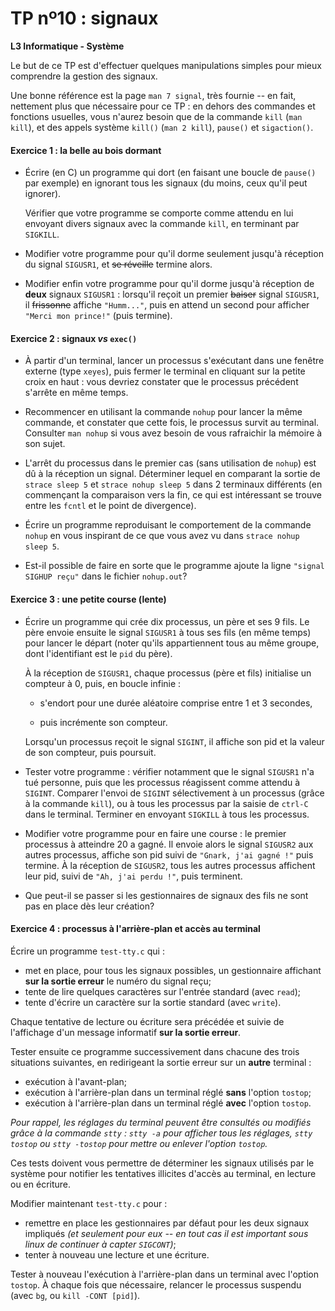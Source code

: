 TP nº10 : signaux
==================

**L3 Informatique - Système**

Le but de ce TP est d'effectuer quelques manipulations simples pour mieux
comprendre la gestion des signaux.

Une bonne référence est la page `man 7 signal`, très fournie -- en fait,
nettement plus que nécessaire pour ce TP : en dehors des commandes et
fonctions usuelles, vous n'aurez besoin que de la commande `kill` (`man
kill`), et des appels système `kill()` (`man 2 kill`), `pause()` et
`sigaction()`. 


#### Exercice 1 : la belle au bois dormant

* Écrire (en C) un programme qui dort (en faisant une boucle de `pause()`
  par exemple) en ignorant tous les signaux (du moins, ceux qu'il peut
  ignorer). 

  Vérifier que votre programme se comporte comme attendu en lui envoyant
  divers signaux avec la commande `kill`, en terminant par `SIGKILL`.

* Modifier votre programme pour qu'il dorme seulement jusqu'à réception
  du signal `SIGUSR1`, et ~~se réveille~~ termine alors.

* Modifier enfin votre programme pour qu'il dorme jusqu'à réception de
  __deux__ signaux `SIGUSR1` : lorsqu'il reçoit un premier ~~baiser~~
  signal `SIGUSR1`, il ~~frissonne~~ affiche `"Humm..."`, puis en attend
  un second pour afficher `"Merci mon prince!"` (puis termine).


#### Exercice 2 : signaux *vs* `exec()`

* À partir d'un terminal, lancer un processus s'exécutant dans une
  fenêtre externe (type `xeyes`), puis fermer le terminal en cliquant sur
  la petite croix en haut : vous devriez constater que le processus
  précédent s'arrête en même temps.

* Recommencer en utilisant la commande `nohup` pour lancer la même
  commande, et constater que cette fois, le processus survit au terminal.
  Consulter `man nohup` si vous avez besoin de vous rafraichir la
  mémoire à son sujet.

* L'arrêt du processus dans le premier cas (sans utilisation de `nohup`)
  est dû à la réception un signal. Déterminer lequel en comparant la
  sortie de `strace sleep 5` et `strace nohup sleep 5` dans 2 terminaux
  différents (en commençant la comparaison vers la fin, ce qui est
  intéressant se trouve entre les `fcntl` et le point de divergence).

* Écrire un programme reproduisant le comportement de la commande
  `nohup` en vous inspirant de ce que vous avez vu dans `strace nohup
  sleep 5`.

* Est-il possible de faire en sorte que le programme ajoute la ligne
  `"signal SIGHUP reçu"` dans le fichier `nohup.out`?



#### Exercice 3 : une petite course (lente)

* Écrire un programme qui crée dix processus, un père et ses 9 fils.  Le
  père envoie ensuite le signal `SIGUSR1` à tous ses fils (en même temps)
  pour lancer le départ (noter qu'ils appartiennent tous au même groupe,
  dont l'identifiant est le `pid` du père).

  À la réception de `SIGUSR1`, chaque processus (père et fils) initialise
  un compteur à 0, puis, en boucle infinie :

	* s'endort pour une durée aléatoire comprise entre 1 et 3 secondes,

	* puis incrémente son compteur.
	
  Lorsqu'un processus reçoit le signal `SIGINT`, il affiche son pid et
  la valeur de son compteur, puis poursuit.
 
* Tester votre programme : vérifier notamment que le signal `SIGUSR1` n'a
  tué personne, puis que les processus réagissent comme attendu à
  `SIGINT`. Comparer l'envoi de `SIGINT` sélectivement à un processus
  (grâce à la commande `kill`), ou à tous les processus par la saisie de
  `ctrl-C` dans le terminal. Terminer en envoyant `SIGKILL` à tous les
  processus.

* Modifier votre programme pour en faire une course : le premier processus 
  à atteindre 20 a gagné. Il envoie alors le signal `SIGUSR2` aux autres
  processus, affiche son pid suivi de `"Gnark, j'ai gagné !"` puis termine.
  À la réception de `SIGUSR2`, tous les autres processus affichent leur pid, 
  suivi de `"Ah, j'ai perdu !"`, puis terminent.

* Que peut-il se passer si les gestionnaires de signaux des fils ne sont
  pas en place dès leur création?



#### Exercice 4 : processus à l'arrière-plan et accès au terminal

Écrire un programme `test-tty.c` qui :
* met en place, pour tous les signaux possibles, un gestionnaire
  affichant **sur la sortie erreur** le numéro du signal reçu;
* tente de lire quelques caractères sur l'entrée standard (avec `read`);
* tente d'écrire un caractère sur la sortie standard (avec `write`).

Chaque tentative de lecture ou écriture sera précédée et suivie de
l'affichage d'un message informatif **sur la sortie erreur**.

Tester ensuite ce programme successivement dans chacune des trois
situations suivantes, en redirigeant la sortie erreur sur un **autre**
terminal :
* exécution à l'avant-plan;
* exécution à l'arrière-plan dans un terminal réglé **sans** l'option
  `tostop`;
* exécution à l'arrière-plan dans un terminal réglé **avec** l'option
  `tostop`.

_Pour rappel, les réglages du terminal peuvent être consultés ou modifiés
grâce à la commande `stty` : `stty -a` pour afficher tous les réglages,
`stty tostop` ou `stty -tostop` pour mettre ou enlever l'option
`tostop`._

Ces tests doivent vous permettre de déterminer les signaux utilisés par
le système pour notifier les tentatives illicites d'accès au terminal, en
lecture ou en écriture.

Modifier maintenant `test-tty.c` pour :
* remettre en place les gestionnaires par défaut pour les deux signaux
  impliqués _(et seulement pour eux -- en tout cas il est important sous
  linux de continuer à capter `SIGCONT`)_;
* tenter à nouveau une lecture et une écriture.

Tester à nouveau l'exécution à l'arrière-plan dans un terminal avec
l'option `tostop`. À chaque fois que nécessaire, relancer le processus
suspendu (avec `bg`, ou `kill -CONT [pid]`).


